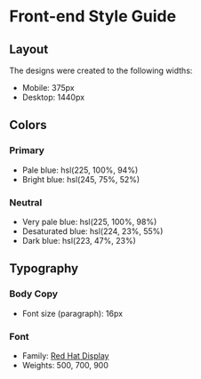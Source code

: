 # Front-end Style Guide

## Layout

The designs were created to the following widths:

- Mobile: 375px
- Desktop: 1440px

## Colors

### Primary

 - Pale blue: hsl(225, 100%, 94%)
 - Bright blue: hsl(245, 75%, 52%)

### Neutral

- Very pale blue: hsl(225, 100%, 98%)
- Desaturated blue: hsl(224, 23%, 55%)
- Dark blue: hsl(223, 47%, 23%)

## Typography

### Body Copy

- Font size (paragraph): 16px

### Font

- Family: [Red Hat Display](https://fonts.google.com/specimen/Red+Hat+Display)
- Weights: 500, 700, 900
